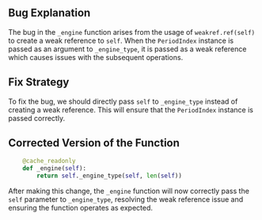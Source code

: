 ## Bug Explanation
The bug in the `_engine` function arises from the usage of `weakref.ref(self)` to create a weak reference to `self`. When the `PeriodIndex` instance is passed as an argument to `_engine_type`, it is passed as a weak reference which causes issues with the subsequent operations.

## Fix Strategy
To fix the bug, we should directly pass `self` to `_engine_type` instead of creating a weak reference. This will ensure that the `PeriodIndex` instance is passed correctly.

## Corrected Version of the Function
```python
    @cache_readonly
    def _engine(self):
        return self._engine_type(self, len(self))
``` 

After making this change, the `_engine` function will now correctly pass the `self` parameter to `_engine_type`, resolving the weak reference issue and ensuring the function operates as expected.